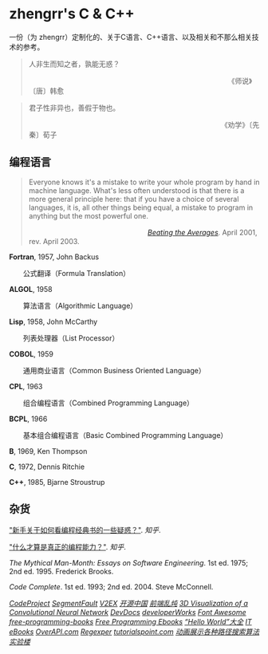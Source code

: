 # zhengrr's C & C++

一份（为 zhengrr）定制化的、关于C语言、C++语言、以及相关和不那么相关技术的参考。

> 人非生而知之者，孰能无惑？
>
> 　　　　　　　　　　　　　　　　　　　　　　　　　　　　　《师说》〔唐〕韩愈

> 君子性非异也，善假于物也。
>
> 　　　　　　　　　　　　　　　　　　　　　　　　　　　　《劝学》〔先秦〕荀子

## 编程语言

> Everyone knows it's a mistake to write your whole program by hand in machine language.
> What's less often understood is that there is a more general principle here:
> that if you have a choice of several languages, it is, all other things being equal, a mistake to program in anything but the most powerful one.
>
> 　　　　　　　　　　　　　　　　　[*Beating the Averages*](http://paulgraham.com/avg.html). April 2001, rev. April 2003.

**Fortran**, 1957, John Backus

　　公式翻译（Formula Translation）

**ALGOL**, 1958

　　算法语言（Algorithmic Language）

**Lisp**, 1958, John McCarthy

　　列表处理器（List Processor）

**COBOL**, 1959

　　通用商业语言（Common Business Oriented Language）

**CPL**, 1963

　　组合编程语言（Combined Programming Language）

**BCPL**, 1966

　　基本组合编程语言（Basic Combined Programming Language）

**B**, 1969, Ken Thompson

**C**, 1972, Dennis Ritchie

**C++**, 1985, Bjarne Stroustrup

## 杂货

["新手关于如何看编程经典书的一些疑惑？"](https://zhihu.com/question/26157282). *知乎*.

["什么才算是真正的编程能力？"](https://zhihu.com/question/31034164). *知乎*.

*The Mythical Man-Month: Essays on Software Engineering*. 1st ed. 1975; 2nd ed. 1995. Frederick Brooks.

*Code Complete*. 1st ed. 1993; 2nd ed. 2004. Steve McConnell.

[*CodeProject*](https://codeproject.com/)
[*SegmentFault*](https://segmentfault.com/)
[*V2EX*](https://v2ex.com/)
[*开源中国*](http://oschina.net/)
[*前端乱炖*](http://html-js.com/)
[*3D Visualization of a Convolutional Neural Network*](http://scs.ryerson.ca/~aharley/vis/conv/)
[*DevDocs*](https://devdocs.io/)
[*developerWorks*](https://ibm.com/developerworks)
[*Font Awesome*](http://fontawesome.io/)
[*free-programming-books*](https://github.com/EbookFoundation/free-programming-books/)
[*Free Programming Ebooks*](http://oreilly.com/programming/free/)
[*“Hello World”大全*](http://netsmell.com/apps/helloworldcollection/)
[*IT eBooks*](http://it-ebooks.info/)
[*OverAPI.com*](http://overapi.com/)
[*Regexper*](https://regexper.com/)
[*tutorialspoint.com*](https://tutorialspoint.com/)
[*动画展示各种路径搜索算法*](http://webhek.com/post/pathfinding.html)
[*实验楼*](https://shiyanlou.com/)
